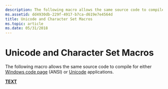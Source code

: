 ```yaml
---
description: The following macro allows the same source code to compile for either Windows code page (ANSI) or Unicode applications.
ms.assetid: dd4930db-229f-4917-b7ca-d619e7e4564d
title: Unicode and Character Set Macros
ms.topic: article
ms.date: 05/31/2018
---
```


# Unicode and Character Set Macros

The following macro allows the same source code to compile for either [Windows code page](code-pages.md) (ANSI) or [Unicode](unicode.md) applications.

[**TEXT**](/windows/desktop/api/Winnt/nf-winnt-text)

 

 



